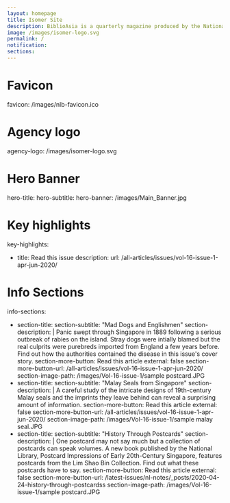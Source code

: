 ```yaml
---
layout: homepage
title: Isomer Site
description: BiblioAsia is a quarterly magazine produced by the National Library of Singapore
image: /images/isomer-logo.svg
permalink: /
notification: 
sections:  
---
```


# Favicon
favicon: /images/nlb-favicon.ico

# Agency logo
agency-logo: /images/isomer-logo.svg

# Hero Banner
hero-title:
hero-subtitle:
hero-banner: /images/Main_Banner.jpg

# Key highlights
key-highlights:
  - title: Read this issue
    description:
    url: /all-articles/issues/vol-16-issue-1-apr-jun-2020/

# Info Sections
info-sections:
  - section-title: 
    section-subtitle: "Mad Dogs and Englishmen"
    section-description: |
      Panic swept through Singapore in 1889 following a serious outbreak of rabies on the island. Stray dogs were intially blamed but the real culprits were purebreds imported from England a few years before. Find out how the authorities contained the disease in this issue's cover story.
    section-more-button: Read this article
    external: false
    section-more-button-url: /all-articles/issues/vol-16-issue-1-apr-jun-2020/
    section-image-path: /images/Vol-16-issue-1/sample postcard.JPG
  - section-title: 
    section-subtitle: "Malay Seals from Singapore"
    section-description: |
      A careful study of the intricate designs of 19th-century Malay seals and the imprints they leave behind can reveal a surprising amount of information.
    section-more-button: Read this article
    external: false
    section-more-button-url: /all-articles/issues/vol-16-issue-1-apr-jun-2020/
    section-image-path: /images/Vol-16-issue-1/sample malay seal.JPG
  - section-title: 
    section-subtitle: "History Through Postcards"
    section-description: |
      One postcard may not say much but a collection of postcards can speak volumes. A new book published by the National Library, Postcard Impressions of Early 20th-Century Singapore, features postcards from the Lim Shao Bin Collection. Find out what these postcards have to say.
    section-more-button: Read this article
    external: false
    section-more-button-url: /latest-issues/nl-notes/_posts/2020-04-24-history-through-postcardss
    section-image-path: /images/Vol-16-issue-1/sample postcard.JPG

